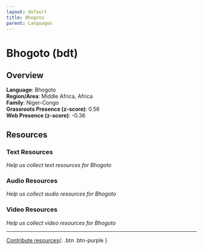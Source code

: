 ```yaml
---
layout: default
title: Bhogoto
parent: Languages
---
```


# Bhogoto (bdt)

## Overview

**Language**: Bhogoto  
**Region/Area**: Middle Africa, Africa  
**Family**: Niger-Congo  
**Grassroots Presence (z-score)**: 0.56  
**Web Presence (z-score)**: -0.36  

## Resources

### Text Resources
*Help us collect text resources for Bhogoto*

### Audio Resources
*Help us collect audio resources for Bhogoto*

### Video Resources
*Help us collect video resources for Bhogoto*

---

[Contribute resources](https://forms.office.com/e/1SfLJx3u1r){: .btn .btn-purple }
